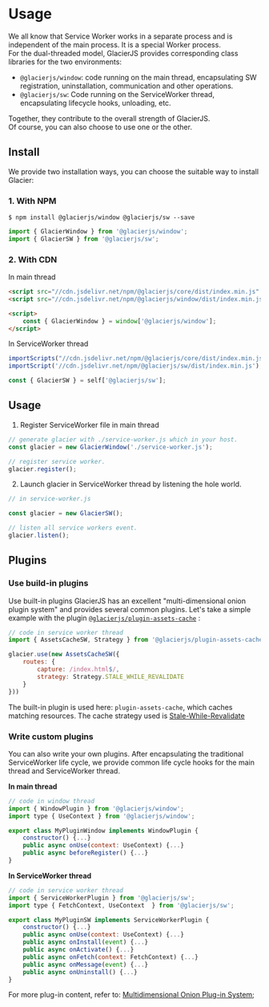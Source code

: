 # Usage

We all know that Service Worker works in a separate process and is independent of the main process. It is a special Worker process.    
For the dual-threaded model, GlacierJS provides corresponding class libraries for the two environments:    
* `@glacierjs/window`: code running on the main thread, encapsulating SW registration, uninstallation, communication and other operations.    
* `@glacierjs/sw`: Code running on the ServiceWorker thread, encapsulating lifecycle hooks, unloading, etc.

Together, they contribute to the overall strength of GlacierJS.    
Of course, you can also choose to use one or the other.

## Install

We provide two installation ways, you can choose the suitable way to install Glacier:

### 1. With NPM

```shell
$ npm install @glacierjs/window @glacierjs/sw --save
```

```javascript
import { GlacierWindow } from '@glacierjs/window';
import { GlacierSW } from '@glacierjs/sw';
```

### 2. With CDN

In main thread
```html
<script src="//cdn.jsdelivr.net/npm/@glacierjs/core/dist/index.min.js" ></script>
<script src="//cdn.jsdelivr.net/npm/@glacierjs/window/dist/index.min.js"></script>

<script>
    const { GlacierWindow } = window['@glacierjs/window'];
</script>
```

In ServiceWorker thread
```javascript
importScripts("//cdn.jsdelivr.net/npm/@glacierjs/core/dist/index.min.js");
importScript('//cdn.jsdelivr.net/npm/@glacierjs/sw/dist/index.min.js');

const { GlacierSW } = self['@glacierjs/sw'];
```

## Usage
1. Register ServiceWorker file in main thread

```javascript
// generate glacier with ./service-worker.js which in your host.
const glacier = new GlacierWindow('./service-worker.js');

// register service worker.
glacier.register();
```

2. Launch glacier in ServiceWorker thread by listening the hole world.

```javascript
// in service-worker.js

const glacier = new GlacierSW();

// listen all service workers event.
glacier.listen();
```

## Plugins

### Use build-in plugins

Use built-in plugins
GlacierJS has an excellent "multi-dimensional onion plugin system" and provides several common plugins.
Let's take a simple example with the plugin [`@glacierjs/plugin-assets-cache`](/contents/en/plugin-assets-cache) :

```javascript
// code in service worker thread
import { AssetsCacheSW, Strategy } from '@glacierjs/plugin-assets-cache';

glacier.use(new AssetsCacheSW({
    routes: {
        capture: /index.html$/,
        strategy: Strategy.STALE_WHILE_REVALIDATE
    }
}))
```

The built-in plugin is used here: `plugin-assets-cache`, which caches matching resources. The cache strategy used is [Stale-While-Revalidate](contents/en/plugin-assets-cache?id=strategystale_while_revalidate)

### Write custom plugins
You can also write your own plugins.
After encapsulating the traditional ServiceWorker life cycle, we provide common life cycle hooks for the main thread and ServiceWorker thread.

**In main thread**
```javascript
// code in window thread
import { WindowPlugin } from '@glacierjs/window';
import type { UseContext } from '@glacierjs/window';

export class MyPluginWindow implements WindowPlugin {
    constructor() {...}
    public async onUse(context: UseContext) {...}
    public async beforeRegister() {...}
}
```

**In ServiceWorker thread**
```javascript
// code in service worker thread
import { ServiceWorkerPlugin } from '@glacierjs/sw';
import type { FetchContext, UseContext  } from '@glacierjs/sw';

export class MyPluginSW implements ServiceWorkerPlugin {
    constructor() {...}
    public async onUse(context: UseContext) {...}
    public async onInstall(event) {...}
    public async onActivate() {...}
    public async onFetch(context: FetchContext) {...}
    public async onMessage(event) {...}
    public async onUninstall() {...}
}
```

For more plug-in content, refer to: [Multidimensional Onion Plug-in System](/contents/en/plugin.md);